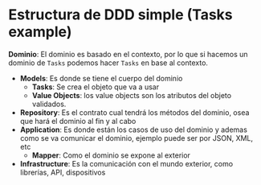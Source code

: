 # Estructura de DDD simple (Tasks example)

**Dominio**: El dominio es basado en el contexto, por lo que si hacemos un dominio de `Tasks` podemos hacer `Tasks` en base al contexto.
- **Models**: Es donde se tiene el cuerpo del dominio
	- **Tasks**: Se crea el objeto que va a usar
	- **Value Objects**: los value objects son los atributos del objeto validados.
- **Repository**: Es el contrato cual tendrá los métodos del dominio, osea que hará el dominio al fin y al cabo
- **Application**: Es donde están los casos de uso del dominio y ademas como se va comunicar el dominio, ejemplo puede ser por JSON, XML, etc
	- **Mapper**: Como el dominio se expone al exterior
- **Infrastructure**: Es la  comunicación con el mundo exterior, como librerías, API, dispositivos